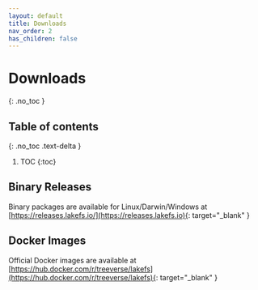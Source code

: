 ```yaml
---
layout: default
title: Downloads
nav_order: 2
has_children: false
---
```


# Downloads
{: .no_toc }

## Table of contents
{: .no_toc .text-delta }

1. TOC
{:toc}


## Binary Releases

Binary packages are available for Linux/Darwin/Windows at [https://releases.lakefs.io/](https://releases.lakefs.io){: target="_blank" }

## Docker Images

Official Docker images are available at [https://hub.docker.com/r/treeverse/lakefs](https://hub.docker.com/r/treeverse/lakefs){: target="_blank" }
